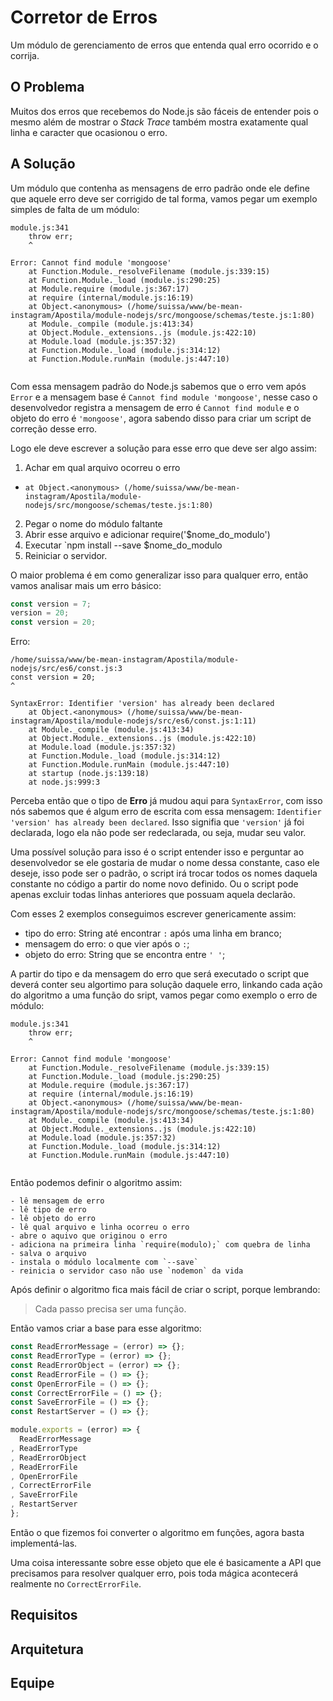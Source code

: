 # Corretor de Erros

Um módulo de gerenciamento de erros que entenda qual erro ocorrido e o corrija.

## O Problema

Muitos dos erros que recebemos do Node.js são fáceis de entender pois o mesmo além de mostrar o *Stack Trace* também mostra exatamente qual linha e caracter que ocasionou o erro.

## A Solução

Um módulo que contenha as mensagens de erro padrão onde ele define que aquele erro deve ser corrigido de tal forma, vamos pegar um exemplo simples de falta de um módulo:


```
module.js:341
    throw err;
    ^

Error: Cannot find module 'mongoose'
    at Function.Module._resolveFilename (module.js:339:15)
    at Function.Module._load (module.js:290:25)
    at Module.require (module.js:367:17)
    at require (internal/module.js:16:19)
    at Object.<anonymous> (/home/suissa/www/be-mean-instagram/Apostila/module-nodejs/src/mongoose/schemas/teste.js:1:80)
    at Module._compile (module.js:413:34)
    at Object.Module._extensions..js (module.js:422:10)
    at Module.load (module.js:357:32)
    at Function.Module._load (module.js:314:12)
    at Function.Module.runMain (module.js:447:10)


```

Com essa mensagem padrão do Node.js sabemos que o erro vem após `Error` e a mensagem base é `Cannot find module 'mongoose'`, nesse caso o desenvolvedor registra a mensagem de erro é `Cannot find module` e o objeto do erro é `'mongoose'`, agora sabendo disso para criar um script de correção desse erro. 

Logo ele deve escrever a solução para esse erro que deve ser algo assim:


1. Achar em qual arquivo ocorreu o erro
  - `at Object.<anonymous> (/home/suissa/www/be-mean-instagram/Apostila/module-nodejs/src/mongoose/schemas/teste.js:1:80)`
2. Pegar o nome do módulo faltante
3. Abrir esse arquivo e adicionar require('$nome_do_modulo')
4. Executar `npm install --save $nome_do_modulo
5. Reiniciar o servidor.

O maior problema é em como generalizar isso para qualquer erro, então vamos analisar mais um erro básico:

```js
const version = 7;
version = 20;
const version = 20;

```

Erro:

```
/home/suissa/www/be-mean-instagram/Apostila/module-nodejs/src/es6/const.js:3
const version = 20;
^

SyntaxError: Identifier 'version' has already been declared
    at Object.<anonymous> (/home/suissa/www/be-mean-instagram/Apostila/module-nodejs/src/es6/const.js:1:11)
    at Module._compile (module.js:413:34)
    at Object.Module._extensions..js (module.js:422:10)
    at Module.load (module.js:357:32)
    at Function.Module._load (module.js:314:12)
    at Function.Module.runMain (module.js:447:10)
    at startup (node.js:139:18)
    at node.js:999:3

```

Perceba então que o tipo de **Erro** já mudou aqui para `SyntaxError`, com isso nós sabemos que é algum erro de escrita com essa mensagem: `Identifier 'version' has already been declared`. Isso signifia que `'version'` já foi declarada, logo ela não pode ser redeclarada, ou seja, mudar seu valor.

Uma possível solução para isso é o script entender isso e perguntar ao desenvolvedor se ele gostaria de mudar o nome dessa constante, caso ele deseje, isso pode ser o padrão, o script irá trocar todos os nomes daquela constante no código a partir do nome novo definido. Ou o script pode apenas excluir todas linhas anteriores que possuam aquela declarão.

Com esses 2 exemplos conseguimos escrever genericamente assim:


- tipo do erro: String até encontrar `:` após uma linha em branco;
- mensagem do erro: o que vier após o `:`;
- objeto do erro: String que se encontra entre `' '`;

A partir do tipo e da mensagem do erro que será executado o script que deverá conter seu algortimo para solução daquele erro, linkando cada ação do algoritmo a uma função do sript, vamos pegar como exemplo o erro de módulo:


```
module.js:341
    throw err;
    ^

Error: Cannot find module 'mongoose'
    at Function.Module._resolveFilename (module.js:339:15)
    at Function.Module._load (module.js:290:25)
    at Module.require (module.js:367:17)
    at require (internal/module.js:16:19)
    at Object.<anonymous> (/home/suissa/www/be-mean-instagram/Apostila/module-nodejs/src/mongoose/schemas/teste.js:1:80)
    at Module._compile (module.js:413:34)
    at Object.Module._extensions..js (module.js:422:10)
    at Module.load (module.js:357:32)
    at Function.Module._load (module.js:314:12)
    at Function.Module.runMain (module.js:447:10)


```


Então podemos definir o algoritmo assim:

```
- lê mensagem de erro
- lê tipo de erro
- lê objeto do erro
- lê qual arquivo e linha ocorreu o erro
- abre o aquivo que originou o erro
- adiciona na primeira linha `require(modulo);` com quebra de linha
- salva o arquivo
- instala o módulo localmente com `--save`
- reinicia o servidor caso não use `nodemon` da vida

```

Após definir o algoritmo fica mais fácil de criar o script, porque lembrando:

> Cada passo precisa ser uma função.

Então vamos criar a base para esse algoritmo:


```js
const ReadErrorMessage = (error) => {};
const ReadErrorType = (error) => {};
const ReadErrorObject = (error) => {};
const ReadErrorFile = () => {};
const OpenErrorFile = () => {};
const CorrectErrorFile = () => {};
const SaveErrorFile = () => {};
const RestartServer = () => {};

module.exports = (error) => {
  ReadErrorMessage
, ReadErrorType
, ReadErrorObject
, ReadErrorFile
, OpenErrorFile
, CorrectErrorFile
, SaveErrorFile
, RestartServer
};

```

Então o que fizemos foi converter o algoritmo em funções, agora basta implementá-las.

Uma coisa interessante sobre esse objeto que ele é basicamente a API que precisamos para resolver qualquer erro, pois toda mágica acontecerá realmente no `CorrectErrorFile`.


## Requisitos


## Arquitetura

## Equipe
